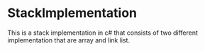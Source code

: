 StackImplementation
===================

This is a stack implementation in c# that consists of two different implementation that are array and link list.
